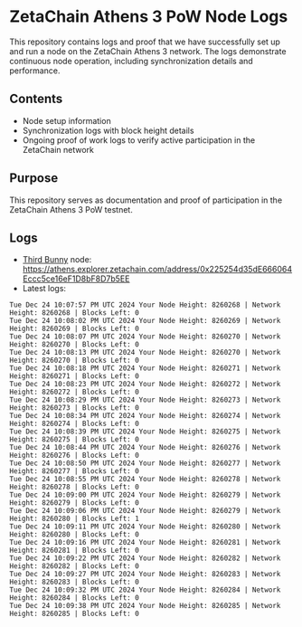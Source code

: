 # ZetaChain Athens 3 PoW Node Logs
This repository contains logs and proof that we have successfully set up and run a node on the ZetaChain Athens 3 network. The logs demonstrate continuous node operation, including synchronization details and performance.

## Contents
- Node setup information
- Synchronization logs with block height details
- Ongoing proof of work logs to verify active participation in the ZetaChain network

## Purpose
This repository serves as documentation and proof of participation in the ZetaChain Athens 3 PoW testnet.

## Logs

- [Third Bunny](https://thirdbunny.xyz/) node: https://athens.explorer.zetachain.com/address/0x225254d35dE666064Eccc5ce16eF1D8bF8D7b5EE
- Latest logs:
```
Tue Dec 24 10:07:57 PM UTC 2024 Your Node Height: 8260268 | Network Height: 8260268 | Blocks Left: 0
Tue Dec 24 10:08:02 PM UTC 2024 Your Node Height: 8260269 | Network Height: 8260269 | Blocks Left: 0
Tue Dec 24 10:08:07 PM UTC 2024 Your Node Height: 8260270 | Network Height: 8260270 | Blocks Left: 0
Tue Dec 24 10:08:13 PM UTC 2024 Your Node Height: 8260270 | Network Height: 8260270 | Blocks Left: 0
Tue Dec 24 10:08:18 PM UTC 2024 Your Node Height: 8260271 | Network Height: 8260271 | Blocks Left: 0
Tue Dec 24 10:08:23 PM UTC 2024 Your Node Height: 8260272 | Network Height: 8260272 | Blocks Left: 0
Tue Dec 24 10:08:29 PM UTC 2024 Your Node Height: 8260273 | Network Height: 8260273 | Blocks Left: 0
Tue Dec 24 10:08:34 PM UTC 2024 Your Node Height: 8260274 | Network Height: 8260274 | Blocks Left: 0
Tue Dec 24 10:08:39 PM UTC 2024 Your Node Height: 8260275 | Network Height: 8260275 | Blocks Left: 0
Tue Dec 24 10:08:44 PM UTC 2024 Your Node Height: 8260276 | Network Height: 8260276 | Blocks Left: 0
Tue Dec 24 10:08:50 PM UTC 2024 Your Node Height: 8260277 | Network Height: 8260277 | Blocks Left: 0
Tue Dec 24 10:08:55 PM UTC 2024 Your Node Height: 8260278 | Network Height: 8260278 | Blocks Left: 0
Tue Dec 24 10:09:00 PM UTC 2024 Your Node Height: 8260279 | Network Height: 8260279 | Blocks Left: 0
Tue Dec 24 10:09:06 PM UTC 2024 Your Node Height: 8260279 | Network Height: 8260280 | Blocks Left: 1
Tue Dec 24 10:09:11 PM UTC 2024 Your Node Height: 8260280 | Network Height: 8260280 | Blocks Left: 0
Tue Dec 24 10:09:16 PM UTC 2024 Your Node Height: 8260281 | Network Height: 8260281 | Blocks Left: 0
Tue Dec 24 10:09:22 PM UTC 2024 Your Node Height: 8260282 | Network Height: 8260282 | Blocks Left: 0
Tue Dec 24 10:09:27 PM UTC 2024 Your Node Height: 8260283 | Network Height: 8260283 | Blocks Left: 0
Tue Dec 24 10:09:32 PM UTC 2024 Your Node Height: 8260284 | Network Height: 8260284 | Blocks Left: 0
Tue Dec 24 10:09:38 PM UTC 2024 Your Node Height: 8260285 | Network Height: 8260285 | Blocks Left: 0
```

